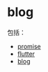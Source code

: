 # blog

包括：

- [promise](https://github.com/lpldplws/blog/tree/master/promise)
- [flutter](https://github.com/lpldplws/blog/tree/master/flutter)
- [blog](https://github.com/lpldplws/blog/tree/master/blog)